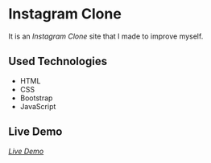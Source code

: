 # Instagram Clone
It is an *Instagram Clone* site that I made to improve myself.

## Used Technologies 

+ HTML
+ CSS
+ Bootstrap
+ JavaScript

## Live Demo
*[Live Demo](https://zehraikizler.github.io/instagram-clone/)*
